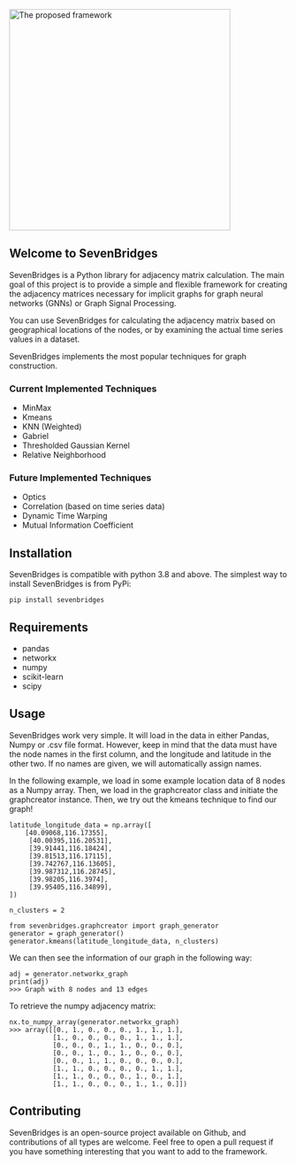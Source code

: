 <img src="logo.jpg" alt="The proposed framework" width="400" style="box-shadow: 0px 0px 0px grey;"/>



## Welcome to SevenBridges

SevenBridges is a Python library for adjacency matrix calculation. The main goal of this project is to provide a simple and flexible framework for creating the adjacency matrices necessary for implicit graphs for graph neural networks (GNNs) or Graph Signal Processing. 

You can use SevenBridges for calculating the adjacency matrix based on geographical locations of the nodes, or by examining the actual time series values in a dataset. 

SevenBridges implements the most popular techniques for graph construction.

### Current Implemented Techniques
- MinMax 
- Kmeans
- KNN (Weighted)
- Gabriel
- Thresholded Gaussian Kernel
- Relative Neighborhood 
### Future Implemented Techniques
- Optics
- Correlation (based on time series data)
- Dynamic Time Warping
- Mutual Information Coefficient

## Installation
SevenBridges is compatible with python 3.8 and above.
The simplest way to install SevenBridges is from PyPi:

```
pip install sevenbridges
```

## Requirements
* pandas
* networkx
* numpy
* scikit-learn
* scipy

## Usage
SevenBridges work very simple.
It will load in the data in either Pandas, Numpy or .csv file format.
However, keep in mind that the data must have the node names in the first column, and the longitude and latitude in the other two.
If no names are given, we will automatically assign names.

In the following example, we load in some example location data of 8 nodes as a Numpy array.
Then, we load in the graphcreator class and initiate the graphcreator instance.
Then, we try out the kmeans technique to find our graph!
```
latitude_longitude_data = np.array([
    [40.09068,116.17355],
     [40.00395,116.20531],
     [39.91441,116.18424],
     [39.81513,116.17115],
     [39.742767,116.13605],
     [39.987312,116.28745],
     [39.98205,116.3974],
     [39.95405,116.34899],
])

n_clusters = 2

from sevenbridges.graphcreator import graph_generator
generator = graph_generator()
generator.kmeans(latitude_longitude_data, n_clusters)
```

We can then see the information of our graph in the following way:
```
adj = generator.networkx_graph
print(adj)
>>> Graph with 8 nodes and 13 edges
```

To retrieve the numpy adjacency matrix:
```
nx.to_numpy_array(generator.networkx_graph)
>>> array([[0., 1., 0., 0., 0., 1., 1., 1.],
           [1., 0., 0., 0., 0., 1., 1., 1.],
           [0., 0., 0., 1., 1., 0., 0., 0.],
           [0., 0., 1., 0., 1., 0., 0., 0.],
           [0., 0., 1., 1., 0., 0., 0., 0.],
           [1., 1., 0., 0., 0., 0., 1., 1.],
           [1., 1., 0., 0., 0., 1., 0., 1.],
           [1., 1., 0., 0., 0., 1., 1., 0.]])
```


## Contributing
SevenBridges is an open-source project available on Github, and contributions of all types are welcome. Feel free to open a pull request if you have something interesting that you want to add to the framework.